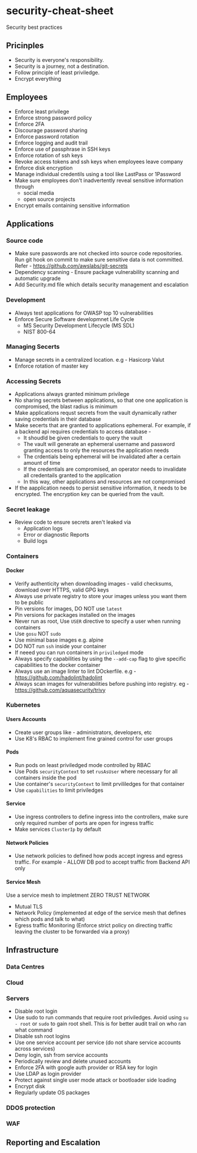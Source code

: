 # security-cheat-sheet
Security best practices

## Pricinples
- Security is everyone's responsibility.
- Security is a journey, not a destination.
- Follow principle of least priviledge.
- Encrypt everything

## Employees
- Enforce least privilege
- Enforce strong password policy
- Enforce 2FA
- Discourage password sharing
- Enforce password rotation
- Enforce logging and audit trail
- Enforce use of passphrase in SSH keys
- Enforce rotation of ssh keys
- Revoke access tokens and ssh keys when employees leave company
- Enforce disk encryption
- Manage individual credentils using a tool like LastPass or 1Password
- Make sure employees don't inadvertently reveal sensitive information through 
  - social media 
  - open source projects
- Encrypt emails containing sensitive information

## Applications
### Source code
- Make sure passwords are not checked into source code repositories. 
  Run git hook on commit to make sure sensitive data is not committed. 
  Refer - https://github.com/awslabs/git-secrets
- Dependency scanning - Ensure package vulnerability scanning and automatic upgrade
- Add Security.md file which details security management and escalation
### Development
- Always test applications for OWASP top 10 vulnerabilities
- Enforce Secure Software developmnet Life Cycle
  - MS Security Development Lifecycle (MS SDL)
  - NIST 800-64
### Managing Secerts
- Manage secrets in a centralized location. e.g - Hasicorp Valut
- Enforce rotation of master key
### Accessing Secrets
- Applications always granted minimum privilege
- No sharing secrets between applications, so that one one application is compromised, the blast radius is minimum
- Make applications requst secrets from the vault dynamically rather saving credentials in their database
- Make secerts that are granted to applications ephemeral. 
  For example, if a backend api requires credentials to access database -
  - It shoudld be given credentials to query the vault
  - The vault will generate an ephemeral username and password granting access to only the resources the application needs
  - The crdentials being ephemeral will be invalidated after a certain amount of time
  - If the credentials are compromised, an operator needs to invalidate all credentails granted to the application
  - In this way, other applications and resources are not compromised
- If the aapplication needs to persist sensitive information, it needs to be encrypted. The encryption key can be queried       from the vault.
### Secret leakage
- Review code to ensure secrets aren't leaked via
  - Application logs
  - Error or diagnostic Reports
  - Build logs
### Containers
#### Docker
- Verify authenticity when downloading images - valid checksums, download over HTTPS, valid GPG keys
- Always use private registry to store your images unless you want them to be public
- Pin versions for images, DO NOT use `latest`
- Pin versions for packages installed on the images
- Never run as root, Use `USER` directive to specify a user when running containers
- Use `gosu` NOT `sudo`
- Use minimal base images e.g. alpine
- DO NOT run `ssh` inside your container
- If neeed you can run containers in `priviledged` mode
- Always specify capabilities by using the `--add-cap` flag to give specific capabilities to the docker container
- Always use an image linter to lint DOckerfile. e.g - https://github.com/hadolint/hadolint
- Always scan images for vulnerabilities before pushing into registry. eg - https://github.com/aquasecurity/trivy

### Kubernetes
#### Users Accounts
- Create user groups like - administrators, developers, etc
- Use K8's RBAC to implement fine grained control for user groups
#### Pods
- Run pods on least priviledged mode controlled by RBAC
- Use Pods `securityContext` to set `rusAsUser` where necessary for all containers inside the pod
- Use container's `securityContext` to limit prvililedges for that container
- Use `capabilities` to limit priviledges
#### Service
- Use ingress controllers to define ingress into the controllers, make sure only required number of ports are open for ingress traffic
- Make services `ClusterIp` by default
#### Network Policies
- Use network policies to defined how pods accept ingress and egress traffic.
  For example - ALLOW DB pod to accept traffic from Backend API only
#### Service Mesh
Use a service mesh to impletment ZERO TRUST NETWORK
- Mutual TLS
- Network Policy (implemented at edge of the service mesh that defines which pods and talk to what)
- Egress traffic Monitoring (Enforce strict policy on directing traffic leaving the cluster to be forwarded via a proxy)

## Infrastructure
### Data Centres
### Cloud
### Servers
- Disable root login
- Use sudo to run commands that require root priviledges. Avoid using `su - root` or `sudo` to gain root shell. 
  This is for better audit trail on who ran what command
- Disable ssh root logins
- Use one service account per service (do not share service accounts across services)
- Deny login, ssh from service accounts
- Periodically review and delete unused accounts
- Enforce 2FA with google auth provider or RSA key for login
- Use LDAP as login provider
- Protect against single user mode attack or bootloader side loading
- Encrypt disk
- Regularly update OS packages
### DDOS protection
### WAF

## Reporting and Escalation


  
